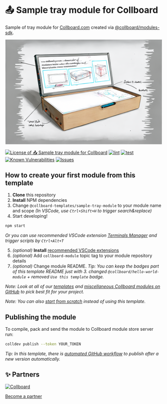# 📤 Sample tray module for Collboard

Sample of tray module for [Collboard.com](https://collboard.com/) created via [@collboard/modules-sdk](https://www.npmjs.com/package/@collboard/modules-sdk).



<!--Wallpaper-->
<!--⚠️WARNING: This section was generated by https://github.com/hejny/batch-project-editor/blob/main/src//workflows/315-ai-generated-wallpaper/4-aiGeneratedWallpaperUseInReadme.ts so every manual change will be overwritten.-->
[![Wallpaper of 📤 Sample tray module for Collboard](assets/ai/wallpaper/gallery/79afb1e6-de13-4714-9250-44d5e0753693-0_0.png)](https://www.midjourney.com/app/jobs/79afb1e6-de13-4714-9250-44d5e0753693)
<!--/Wallpaper-->

<!--Badges-->
<!--⚠️WARNING: This section was generated by https://github.com/hejny/batch-project-editor/blob/main/src/workflows/800-badges/badges.ts so every manual change will be overwritten.-->


[![License of 📤 Sample tray module for Collboard](https://img.shields.io/github/license/collboard/sample-tray-module.svg?style=flat)](https://github.com/collboard/sample-tray-module/blob/main/LICENSE)
[![lint](https://github.com/collboard/sample-tray-module/actions/workflows/lint.yml/badge.svg)](https://github.com/collboard/sample-tray-module/actions/workflows/lint.yml)
[![test](https://github.com/collboard/sample-tray-module/actions/workflows/test.yml/badge.svg)](https://github.com/collboard/sample-tray-module/actions/workflows/test.yml)
[![Known Vulnerabilities](https://snyk.io/test/github/collboard/sample-tray-module/badge.svg)](https://snyk.io/test/github/collboard/sample-tray-module)
[![Issues](https://img.shields.io/github/issues/collboard/sample-tray-module.svg?style=flat)](https://github.com/collboard/sample-tray-module/issues)
<!--[![Socket](https://socket.dev/api/badge/npm/package/@collboard-templates/sample-tray-module)](https://socket.dev/npm/package/@collboard-templates/sample-tray-module)-->

<!--/Badges-->

## How to create your first module from this template

1. **Clone** this repository
2. **Install** NPM dependencies
3. Change `@collboard-templates/sample-tray-module` to your module name and scope _(In VSCode, use `Ctrl+Shift+H` to trigger search&replace)_
4. Start developing!

```bash
npm start
```

_Or you can use recommended VSCode extension [Terminals Manager](https://marketplace.visualstudio.com/items?itemName=fabiospampinato.vscode-terminals) and trigger scripts by `Ctrl+Alt+T`_

5. _(optional)_ **Install** [recommended VSCode extensions](./.vscode/extensions.json)
6. _(optional)_ Add `collboard-module` topic tag to your module repository details
7. _(optional)_ Change module README. _Tip: You can keep the badges part of this template README just with 3. changed `@collboard/hello-world-module` + removed `Use this template` badge._

_Note: Look at all of our [templates](https://github.com/topics/collboard-module-template) and [miscellaneous Collboard modules on GitHub](https://github.com/topics/collboard-module) to pick best fit for your project._

_Note: You can also [start from scratch](https://github.com/collboard/modules-sdk#how-to-develop-your-first-module) instead of using this template._

## Publishing the module

To compile, pack and send the module to Collboard module store server run:

```bash
colldev publish --token YOUR_TOKEN
```

_Tip: In this template, there is [automated GitHub workflow](./.github/workflows/publish.yml) to publish after a new version automatically._





<!--Partners-->
<!--⚠️WARNING: This section was generated by https://github.com/hejny/batch-project-editor/blob/main/src/workflows/820-partners/partners.ts so every manual change will be overwritten.-->

## ✨ Partners


<a href="https://collboard.com/" title="Collboard"><img src="https://collboard.fra1.cdn.digitaloceanspaces.com/assets/18.12.1/logo-small.png" alt="Collboard" height="60"></a>


[Become a partner](https://www.pavolhejny.com/contact/)

<!--/Partners-->